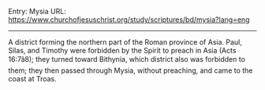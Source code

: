 Entry: Mysia
URL: https://www.churchofjesuschrist.org/study/scriptures/bd/mysia?lang=eng

---

A district forming the northern part of the Roman province of Asia. Paul, Silas, and Timothy were forbidden by the Spirit to preach in Asia (Acts 16:7â8); they turned toward Bithynia, which district also was forbidden to them; they then passed through Mysia, without preaching, and came to the coast at Troas.
